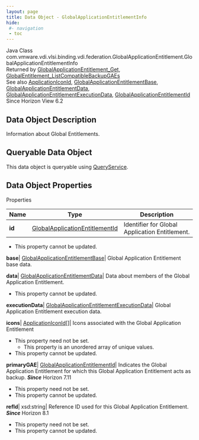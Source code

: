 ```yaml
---
layout: page
title: Data Object - GlobalApplicationEntitlementInfo
hide:
 #- navigation
 - toc
---
```






Java Class
    com.vmware.vdi.vlsi.binding.vdi.federation.GlobalApplicationEntitlement.GlobalApplicationEntitlementInfo  
Returned by
     [GlobalApplicationEntitlement_Get](vdi.federation.GlobalApplicationEntitlement.md#get), [GlobalEntitlement_ListCompatibleBackupGAEs](vdi.federation.GlobalApplicationEntitlement.md#listCompatibleBackupGAEs)  
See also
     [ApplicationIconId](vdi.entity.ApplicationIconId.md), [GlobalApplicationEntitlementBase](vdi.federation.GlobalApplicationEntitlement.GlobalApplicationEntitlementBase.md), [GlobalApplicationEntitlementData](vdi.federation.GlobalApplicationEntitlement.GlobalApplicationEntitlementData.md), [GlobalApplicationEntitlementExecutionData](vdi.federation.GlobalApplicationEntitlement.GlobalApplicationEntitlementExecutionData.md), [GlobalApplicationEntitlementId](vdi.entity.GlobalApplicationEntitlementId.md)  
Since 
    Horizon View 6.2

## Data Object Description 

Information about Global Entitlements. 

##  Queryable Data Object 

This data object is queryable using [QueryService](vdi.query.QueryService.md "QueryService"). 

## Data Object Properties

Properties

Name |  Type |  Description   
---|---|---  
**id**| [GlobalApplicationEntitlementId](vdi.entity.GlobalApplicationEntitlementId.md)|  Identifier for Global Application Entitlement.   


* This property cannot be updated.

  
**base**| [GlobalApplicationEntitlementBase](vdi.federation.GlobalApplicationEntitlement.GlobalApplicationEntitlementBase.md)|  Global Application Entitlement base data.   
  
**data**| [GlobalApplicationEntitlementData](vdi.federation.GlobalApplicationEntitlement.GlobalApplicationEntitlementData.md)|  Data about members of the Global Application Entitlement.   


* This property cannot be updated.

  
**executionData**| [GlobalApplicationEntitlementExecutionData](vdi.federation.GlobalApplicationEntitlement.GlobalApplicationEntitlementExecutionData.md)|  Global Application Entitlement execution data.   
  
**icons**| [ApplicationIconId[]](vdi.entity.ApplicationIconId.md)|  Icons associated with the Global Application Entitlement   


* This property need not be set.
  * This property is an unordered array of unique values.
* This property cannot be updated.

  
**primaryGAE**| [GlobalApplicationEntitlementId](vdi.entity.GlobalApplicationEntitlementId.md)|  Indicates the Global Application Entitlement for which this Global Application Entitlement acts as backup.  **_Since_** Horizon 7.11  


* This property need not be set.
* This property cannot be updated.

  
**refId**|  xsd:string|  Reference ID used for this Global Application Entitlement.  **_Since_** Horizon 8.1  


* This property need not be set.
* This property cannot be updated.

  
  
  
 
  
  

